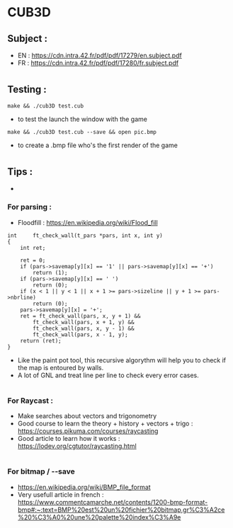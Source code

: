# CUB3D

## Subject : 
- EN : https://cdn.intra.42.fr/pdf/pdf/17279/en.subject.pdf
- FR : https://cdn.intra.42.fr/pdf/pdf/17280/fr.subject.pdf
#
## Testing :
  ```
make && ./cub3D test.cub
  ```
  - to test the launch the window with the game
 ```
make && ./cub3D test.cub --save && open pic.bmp
  ```
- to create a .bmp file who's the first render of the game
#
## Tips :
- 
### For parsing :
- Floodfill : https://en.wikipedia.org/wiki/Flood_fill
```
int		ft_check_wall(t_pars *pars, int x, int y)
{
	int ret;

	ret = 0;
	if (pars->savemap[y][x] == '1' || pars->savemap[y][x] == '+')
		return (1);
	if (pars->savemap[y][x] == ' ')
		return (0);
	if (x < 1 || y < 1 || x + 1 >= pars->sizeline || y + 1 >= pars->nbrline)
		return (0);
	pars->savemap[y][x] = '+';
	ret = ft_check_wall(pars, x, y + 1) &&
		ft_check_wall(pars, x + 1, y) &&
		ft_check_wall(pars, x, y - 1) &&
		ft_check_wall(pars, x - 1, y);
	return (ret);
}
```
- Like the paint pot tool, this recursive algorythm will help you to check if the map is entoured by walls.
- A lot of GNL and treat line per line to check every error cases.
#
### For Raycast :
- Make searches about vectors and trigonometry
- Good course to learn the theory + history + vectors + trigo : https://courses.pikuma.com/courses/raycasting
- Good article to learn how it works : https://lodev.org/cgtutor/raycasting.html
# 
### For bitmap / --save
- https://en.wikipedia.org/wiki/BMP_file_format
- Very usefull article in french : https://www.commentcamarche.net/contents/1200-bmp-format-bmp#:~:text=BMP%20est%20un%20fichier%20bitmap,gr%C3%A2ce%20%C3%A0%20une%20palette%20index%C3%A9e
